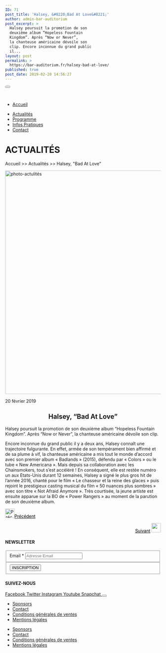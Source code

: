 ```yaml
---
ID: 71
post_title: 'Halsey, &#8220;Bad At Love&#8221;'
author: admin-bar-auditorium
post_excerpt: >
  Halsey poursuit la promotion de son
  deuxième album “Hopeless Fountain
  Kingdom”. Après “Now or Never”,
  la chanteuse américaine dévoile son
  clip. Encore inconnue du grand public
  il...
layout: post
permalink: >
  https://bar-auditorium.fr/halsey-bad-at-love/
published: true
post_date: 2019-02-20 14:56:27
---
```

<button id="elementor-menu-toggle"></button>
				<nav itemtype="http://schema.org/SiteNavigationElement" itemscope="itemscope" id="elementor-navigation" role="navigation" aria-label="Elementor Menu">				
				<ul id="elementor-navmenu"><li><a href="https://bar-auditorium.fr/">Accueil</a></li>
<li><a href="https://bar-auditorium.fr/actualites-bar-auditorium/">Actualités</a></li>
<li><a href="https://bar-auditorium.fr/artistes/">Programme</a></li>
<li><a href="https://bar-auditorium.fr/infos-pratiques/">Infos Pratiques</a></li>
<li><a href="https://bar-auditorium.fr/contact/">Contact</a></li>
</ul>		
								</nav>
			<h1>ACTUALITÉS</h1>		
		<p>Accueil &gt;&gt; Actualités &gt;&gt; Halsey, "Bad At Love"</p>		
										<img width="1080" height="720" src="https://bar-auditorium.fr/wp-content/uploads/2019/02/photo-1505842465776-3b4953ca4f44.jpg" alt="photo-actulités" srcset="https://bar-auditorium.fr/wp-content/uploads/2019/02/photo-1505842465776-3b4953ca4f44.jpg 1080w, https://bar-auditorium.fr/wp-content/uploads/2019/02/photo-1505842465776-3b4953ca4f44-300x200.jpg 300w, https://bar-auditorium.fr/wp-content/uploads/2019/02/photo-1505842465776-3b4953ca4f44-768x512.jpg 768w, https://bar-auditorium.fr/wp-content/uploads/2019/02/photo-1505842465776-3b4953ca4f44-1024x683.jpg 1024w" sizes="(max-width: 1080px) 100vw, 1080px" />											
		<p>20 février 2019</p><h2 style="text-align: center;"><strong>Halsey, “Bad At Love”</strong></h2><p>Halsey poursuit la promotion de son deuxième album “Hopeless Fountain Kingdom”. Après “Now or Never”, la chanteuse américaine dévoile son clip.</p><p>Encore inconnue du grand public il y a deux ans, Halsey connaît une trajectoire fulgurante. En effet, armée de son tempérament bien affirmé et de sa plume à vif, la chanteuse américaine a mis tout le monde d’accord avec son premier album « Badlands » (2015), défendu par « Colors » ou le tube « New Americana ». Mais depuis sa collaboration avec les Chainsmokers, tout s’est accéléré ! En conséquent, elle est restée numéro un aux Etats-Unis durant 12 semaines, Halsey a signé le plus gros hit de l’année 2016, chanté pour le film « Le chasseur et la reine des glaces » puis rejoint le prestigieux casting musical du film « 50 nuances plus sombres » avec son titre « Not Afraid Anymore ». Très courtisée, la jeune artiste est ensuite apparue sur la BO de « Power Rangers » au moment de la parution de son deuxième album.</p><p style="text-align: left;"><a href="https://bar-auditorium.fr/m-83-et-mai-lan-prets-a-danser/"><img src="https://bar-auditorium.fr/wp-content/uploads/2019/02/group-2-1.png" alt="Précédent" width="30" height="30" /></a><a style="color: #000000;" href="https://bar-auditorium.fr/m-83-et-mai-lan-prets-a-danser/">Précédent</a></p><p style="text-align: right;"><a style="color: #000000;" href="https://bar-auditorium.fr/royksopp-en-selle/">Suivant</a> <a href="https://bar-auditorium.fr/royksopp-en-selle/"><img src="https://bar-auditorium.fr/wp-content/uploads/2019/02/group-2.png" alt="" width="30" height="30" /></a></p>		
			<h4>NEWSLETTER</h4>		
			<form action="https://bar-auditorium.fr/wp-admin/admin-post.php" method="post" name="content-form-c7e782e" id="content-form-c7e782e"><input type="hidden" id="_wpnonce_newsletter" name="_wpnonce_newsletter" value="0e891a0298" /><input type="hidden" name="_wp_http_referer" value="/wp-admin/admin-ajax.php" /><input type="hidden" name="action" value="content_form_submit" /><input type="hidden" name="form-type" value="newsletter" /><input type="hidden" name="form-builder" value="elementor" /><input type="hidden" name="post-id" value="71" /><input type="hidden" name="form-id" value="c7e782e" />
        <fieldset>
            <label for="data[c7e782e][email]"
				>
				Email *            </label>
			                    <input type="text" name="data[c7e782e][email]" id="data[c7e782e][email]"
						required="required"  placeholder="Adresse Email">
					        </fieldset>
		        <fieldset>
            <button type="submit" name="submit" value="submit-newsletter-c7e782e">
	            INSCRIPTION                            </button>
        </fieldset>
		</form>		
			<h4>SUIVEZ-NOUS</h4>		
							<a href="" target="_blank" rel="noopener noreferrer">
					Facebook
				</a>
							<a href="" target="_blank" rel="noopener noreferrer">
					Twitter
				</a>
							<a href="" target="_blank" rel="noopener noreferrer">
					Instagram
				</a>
							<a href="" target="_blank" rel="noopener noreferrer">
					Youtube
				</a>
							<a href="" target="_blank" rel="noopener noreferrer">
					Snapchat
				</a>
						<button id="elementor-menu-toggle"></button>
				<nav itemtype="http://schema.org/SiteNavigationElement" itemscope="itemscope" id="elementor-navigation" role="navigation" aria-label="Elementor Menu">				
				<ul id="elementor-navmenu"><li><a href="https://bar-auditorium.fr/sponsors/">Sponsors</a></li>
<li><a href="https://bar-auditorium.fr/contact/">Contact</a></li>
<li><a href="https://bar-auditorium.fr/conditions-generales-de-ventes/">Conditions générales de ventes</a></li>
<li><a href="https://bar-auditorium.fr/mentions-legales/">Mentions légales</a></li>
</ul>		
								</nav>
		<nav itemtype="http://schema.org/SiteNavigationElement" itemscope="itemscope" id="cbp-hsmenu-wrapper">
				<ul id="mega-menu"><li><a href="https://bar-auditorium.fr/sponsors/">Sponsors</a></li>
<li><a href="https://bar-auditorium.fr/contact/">Contact</a></li>
<li><a href="https://bar-auditorium.fr/conditions-generales-de-ventes/">Conditions générales de ventes</a></li>
<li><a href="https://bar-auditorium.fr/mentions-legales/">Mentions légales</a></li>
</ul>			
		</nav>